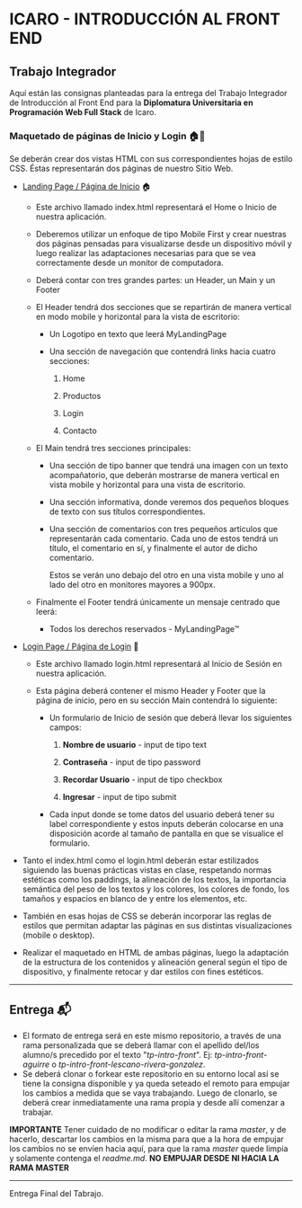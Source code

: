 # ICARO - INTRODUCCIÓN AL FRONT END

## Trabajo Integrador

Aquí están las consignas planteadas para la entrega del Trabajo Integrador de Introducción al Front End para la **Diplomatura Universitaria en Programación Web Full Stack** de Icaro.

### Maquetado de páginas de Inicio y Login 🏠👥

Se deberán crear dos vistas HTML con sus correspondientes hojas de estilo CSS. Éstas representarán dos páginas de nuestro Sitio Web.

- <u>Landing Page / Página de Inicio</u> 🏠

  - Este archivo llamado index.html representará el Home o Inicio de nuestra aplicación.
  - Deberemos utilizar un enfoque de tipo Mobile First y crear nuestras dos páginas pensadas para visualizarse desde un dispositivo móvil y luego realizar las adaptaciones necesarias para que se vea correctamente desde un monitor de computadora.
  - Deberá contar con tres grandes partes: un Header, un Main y un Footer
  - El Header tendrá dos secciones que se repartirán de manera vertical en modo mobile y horizontal para la vista de escritorio:

    - Un Logotipo en texto que leerá MyLandingPage
    - Una sección de navegación que contendrá links hacia cuatro secciones:

      1. Home

      2. Productos

      3. Login

      4. Contacto

  - El Main tendrá tres secciones principales:

    - Una sección de tipo banner que tendrá una imagen con un texto acompañatorio, que deberán mostrarse de manera vertical en vista mobile y horizontal para una vista de escritorio.
    - Una sección informativa, donde veremos dos pequeños bloques de texto con sus títulos correspondientes.
    - Una sección de comentarios con tres pequeños artículos que representarán cada comentario. Cada uno de estos tendrá un título, el comentario en sí, y finalmente el autor de dicho comentario.

      Estos se verán uno debajo del otro en una vista mobile y uno al lado del otro en monitores mayores a 900px.

  - Finalmente el Footer tendrá únicamente un mensaje centrado que leerá:

    - Todos los derechos reservados - MyLandingPage™

- <u>Login Page / Página de Login</u> 👥

  - Este archivo llamado login.html representará al Inicio de Sesión en nuestra aplicación.
  - Esta página deberá contener el mismo Header y Footer que la página de inicio, pero en su sección Main contendrá lo siguiente:

    - Un formulario de Inicio de sesión que deberá llevar los siguientes campos:

      1. **Nombre de usuario** - input de tipo text

      2. **Contraseña** - input de tipo password

      3. **Recordar Usuario** - input de tipo checkbox

      4. **Ingresar** - input de tipo submit

    - Cada input donde se tome datos del usuario deberá tener su label correspondiente y estos inputs deberán colocarse en una disposición acorde al tamaño de pantalla en que se visualice el formulario.

- Tanto el index.html como el login.html deberán estar estilizados siguiendo las buenas prácticas vistas en clase, respetando normas estéticas como los paddings, la alineación de los textos, la importancia semántica del peso de los textos y los colores, los colores de fondo, los tamaños y espacios en blanco de y entre los elementos, etc.
- También en esas hojas de CSS se deberán incorporar las reglas de estilos que permitan adaptar las páginas en sus distintas visualizaciones (mobile o desktop).
- Realizar el maquetado en HTML de ambas páginas, luego la adaptación de la estructura de los contenidos y alineación general según el tipo de dispositivo, y finalmente retocar y dar estilos con fines estéticos.

---

## Entrega 📬

- El formato de entrega será en este mismo repositorio, a través de una rama personalizada que se deberá llamar con el apellido del/los alumno/s precedido por el texto "_tp-intro-front_". Ej: _tp-intro-front-aguirre_ o _tp-intro-front-lescano-rivera-gonzalez_.
- Se deberá clonar o forkear este repositorio en su entorno local así se tiene la consigna disponible y ya queda seteado el remoto para empujar los cambios a medida que se vaya trabajando.
  Luego de clonarlo, se deberá crear inmediatamente una rama propia y desde allí comenzar a trabajar.

**IMPORTANTE** Tener cuidado de no modificar o editar la rama _master_, y de hacerlo, descartar los cambios en la misma para que a la hora de empujar los cambios no se envíen hacia aquí, para que la rama _master_ quede limpia y solamente contenga el _readme.md_. **NO EMPUJAR DESDE NI HACIA LA RAMA MASTER**

---

Entrega Final del Tabrajo.
